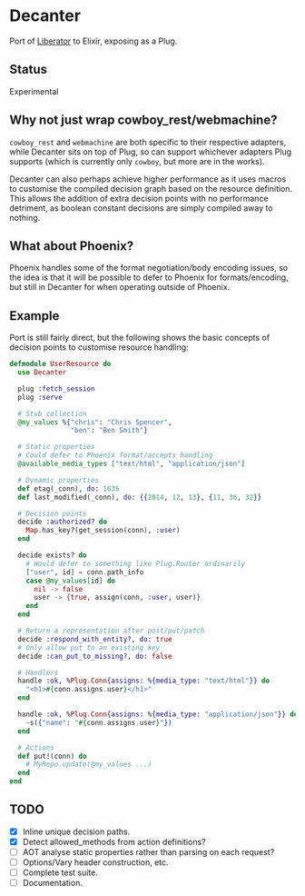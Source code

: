 # Decanter

Port of [Liberator](http://clojure-liberator.github.io/liberator/) to Elixir, exposing as a Plug.

## Status

Experimental

## Why not just wrap cowboy_rest/webmachine?

`cowboy_rest` and `webmachine` are both specific to their respective adapters, while Decanter sits on top of Plug, so can support whichever adapters Plug supports (which is currently only `cowboy`, but more are in the works).

Decanter can also perhaps achieve higher performance as it uses macros to customise the compiled decision graph based on the resource definition. This allows the addition of extra decision points with no performance detriment, as boolean constant decisions are simply compiled away to nothing.

## What about Phoenix?

Phoenix handles some of the format negotiation/body encoding issues, so the idea is that it will be possible to defer to Phoenix for formats/encoding, but still in Decanter for when operating outside of Phoenix.

## Example

Port is still fairly direct, but the following shows the basic concepts of decision points to customise resource handling:

```elixir
defmodule UserResource do
  use Decanter

  plug :fetch_session
  plug :serve

  # Stub collection
  @my_values %{"chris": "Chris Spencer",
               "ben": "Ben Smith"}

  # Static properties
  # Could defer to Phoenix format/accepts handling
  @available_media_types ["text/html", "application/json"]

  # Dynamic properties
  def etag(_conn), do: 1635
  def last_modified(_conn), do: {{2014, 12, 13}, {11, 36, 32}}

  # Decision points
  decide :authorized? do
    Map.has_key?(get_session(conn), :user)
  end

  decide exists? do
    # Would defer to something like Plug.Router ordinarily
    ["user", id] = conn.path_info
    case @my_values[id] do
      nil -> false
      user -> {true, assign(conn, :user, user)}
    end
  end

  # Return a representation after post/put/patch
  decide :respond_with_entity?, do: true
  # Only allow put to an existing key
  decide :can_put_to_missing?, do: false

  # Handlers
  handle :ok, %Plug.Conn{assigns: %{media_type: "text/html"}} do
    "<h1>#{conn.assigns.user}</h1>"
  end

  handle :ok, %Plug.Conn{assigns: %{media_type: "application/json"}} do
    ~s({"name": "#{conn.assigns.user}"})
  end

  # Actions
  def put!(conn) do
    # MyRepo.update(@my_values ...)
  end
end
```

## TODO

- [x] Inline unique decision paths.
- [x] Detect allowed_methods from action definitions?
- [ ] AOT analyse static properties rather than parsing on each request?
- [ ] Options/Vary header construction, etc.
- [ ] Complete test suite.
- [ ] Documentation.
